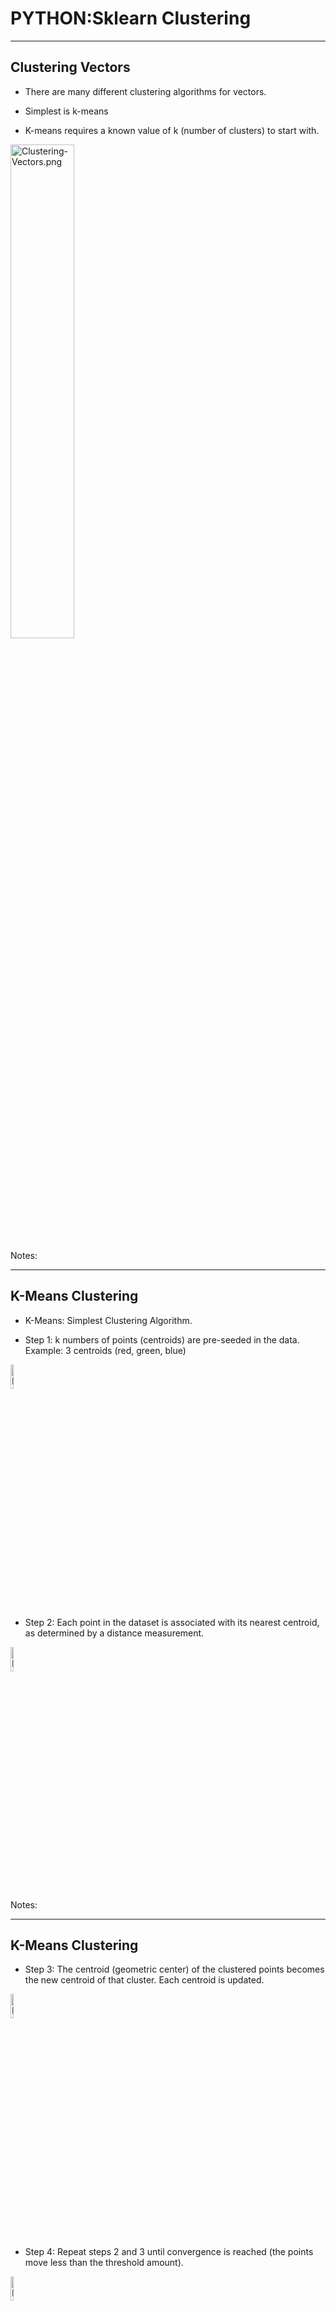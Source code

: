 # PYTHON:Sklearn Clustering
---
## Clustering Vectors

* There are many different clustering algorithms for vectors.

* Simplest is k-means

* K-means requires a known value of k (number of clusters) to start with.


<img src="../../assets/images/data-analysis-python/3rd-party/Clustering-Vectors.png" alt="Clustering-Vectors.png" style="width:45%;"/><!-- {"left" : 2.43, "top" : 3.02, "height" : 3.6, "width" : 5.4} -->

Notes:

---

## K-Means Clustering

  * K-Means: Simplest Clustering Algorithm.

  * Step 1: k numbers of points (centroids) are pre-seeded in the data.  Example: 3 centroids (red, green, blue)

<img src="../../assets/images/data-analysis-python/3rd-party/K-Means.png" alt="K-Means.png" style="width:10%;"/><!-- {"left" : 7.39, "top" : 1.89, "height" : 2.16, "width" : 2.24} -->


  * Step 2: Each point in the dataset is associated with its nearest centroid, as determined by a distance measurement.


<img src="../../assets/images/data-analysis-python/3rd-party/K-Means01.png" alt="K-Means01.png" style="width:10%;"/><!-- {"left" : 7.29, "top" : 5.14, "height" : 2.16, "width" : 2.5} -->


Notes:

---

## K-Means Clustering


  * Step 3: The centroid (geometric center) of the clustered points becomes the new centroid of that cluster. Each centroid is updated.


<img src="../../assets/images/data-analysis-python/3rd-party/K-Means03.png" alt="K-Means03.png" style="width:10%;"/><!-- {"left" : 7.32, "top" : 1.89, "height" : 2, "width" : 2.32} -->

  * Step 4: Repeat steps 2 and 3 until convergence is reached (the points move less than the threshold amount).

<img src="../../assets/images/data-analysis-python/3rd-party/K-Means04.png" alt="K-Means04.png" style="width:10%;"/><!-- {"left" : 7.67, "top" : 5.05, "height" : 1.89, "width" : 2.19} -->


Notes:

  * Ways to Determine Distance between points
    - Euclidian distance – (most obvious) Euclidian, which takes the distance in Euclidian space
    - Cosine Distance – cosine of angle between vectors – ignores magnitude
    - Manhattan distance: Effectively counts the number of square blocks one would “walk” to get there without cutting corners.
    - Tanimoto distance  Take both angle and magnitude into account.

  * Most algorithms attempt to balance the
    - Magnitude
    - Angle


---

## K-Means Clustering Summary

  * K-Means is simple

    - Well-understood.
    - Easy to parallelize

  * Disadvantages:

    - Value of k must be known in advance, which may mean running the exercise many times to get optimum results.
    - Initial centroid positions are important; may cause long convergence.
    - Dense groupings of points are not especially considered
      - Outliers may bias results.
    - Clusters not broadly (hyper)spherical don’t work well for k-means.
      - Use hierarchical clustering for these situations.


Notes:

---

## K-Means in Scikit-learn

  * Scikit-learn has good support for k-means
  * How to perform k-means clustering in Scikit-learn

    - Put data in ndarray
    - Perform clustering with a specified number of iterations
    - Evaluate the “fit” of the cluster. Is it a good run?
    - If not, change the number of clusters (value of k)
    - Once we have a good clustering run:
       - Map each vector to its nearest cluster
       - Group original data by its corresponding cluster
       - Assign (predict) new vectors to their nearest cluster

Notes:

---

## K-Means in Scikit-learn


  * k-means clustering

```python
from sklearn.cluster import kmeans
```
<!-- {"left" : 0, "top" : 1.48, "height" : 0.68, "width" : 8.12} -->

  * Default values: just provide KMeans(df, value-of-k)

```python
kmeans = KMeans(n_clusters=2, random_state=0).fit(X)
```
<!-- {"left" : 0, "top" : 2.89, "height" : 0.59, "width" : 10.25} -->

  * How many iterations should you have?

    - “It depends”… too low and you might get bad results
    - Too many and you waste time
    - Try 10-20

Notes:

---

## Evaluating Cluster Performance

  * WSSSE: Within Set Sum of Squared Errors

  * WSSSSE = `kmeans._inertia`

    - COST = sum of squared distances of points to cluster center.

  * What does this mean?

    - WSSSE will decrease with increasing values of k.
    - “Law of Diminishing Returns”
      - High values of k give marginal gain.

  * We can iterate across k until we get good results.

Notes:

---

## The Elbow Method

* Identify the “elbow” on the curve

* Example: What value of K to select in this case?

<img src="../../assets/images/machine-learning/kmeans-13-wssse.png" alt="kmeans-13-wssse.png" style="width:50%;"/><!-- {"left" : 1.01, "top" : 2.26, "height" : 4.69, "width" : 8.03} -->


Notes:

Elbow method is basically plotting “variance” % of a data against number of clusters and find the point after which  adding more clusters will not make a huge difference. That is called Elbow method.

---
## Using KMeans Model

  * How to apply the model to data?

  * Use predict:

    - kmeans.predict(Vector)

```python
int clusterId = model.predict(vector)
```

  * Predict returns an integer

    - Cluster number, i.e., `0, 1, 2, 3… (k-1)`.


Notes:

  * KMeansModel is a clustering model for K-means. Each point belongs to the cluster with the closest center.
    - Method Predict maps given points to their cluster indices. Returns the cluster index that a given point belongs to.

---
## Handling New Data

* New Data be assigned on the existing model:

- Make a Vector out of the new Data
- Call `KMeansModel.predict(vector)`, to get cluster membership as a number (integer)

* The new data will not affect the existing cluster locations.


Notes:

---

## Lab : KMeans Clustering on Flights

  * Overview:
    - Try clustering flights dataset
    - Use NYCFlights

  * Builds on previous labs:
    - None

  * Approximate time:
    - 20-30 min.

  * Follow:
    - **sklearn/kmeans/README.md**

Notes:
